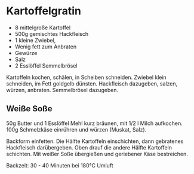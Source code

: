 # Kartoffelgratin
* 8 mittelgroße Kartoffel
* 500g gemischtes Hackfleisch
* 1 kleine Zwiebel,
* Wenig fett zum Anbraten
* Gewürze
* Salz
* 2 Esslöffel Semmelbrösel

Kartoffeln kochen, schälen, in Scheiben schneiden.
Zwiebel klein schneiden, im Fett goldgelb dünsten.
Hackfleisch dazugeben, salzen, würzen, anbraten.
Semmelbrösel dazugeben.

## Weiße Soße
50g Butter und 1 Esslöffel Mehl kurz bräunen, mit 1/2 l Milch aufkochen.
100g Schmelzkäse einrühren und würzen (Muskat, Salz).

Backform einfetten.
Die Hälfte Kartoffeln einschichten, dann gebratenes Hackfleisch darübergeben.
Oben drauf die andere Hälfte Kartoffeln schichten.
Mit weißer Soße übergießen und geriebener Käse bestreichen.

Backzeit: 30 - 40 Minuten bei 180°C Umluft
